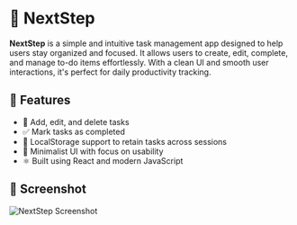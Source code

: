 # 📌 NextStep

**NextStep** is a simple and intuitive task management app designed to help users stay organized and focused. It allows users to create, edit, complete, and manage to-do items effortlessly. With a clean UI and smooth user interactions, it's perfect for daily productivity tracking.

## 🔧 Features

- 📝 Add, edit, and delete tasks  
- ✅ Mark tasks as completed  
- 💾 LocalStorage support to retain tasks across sessions  
- 🎯 Minimalist UI with focus on usability  
- ⚛️ Built using React and modern JavaScript  

## 📸 Screenshot

![NextStep Screenshot](./assets/screenshot.png)
